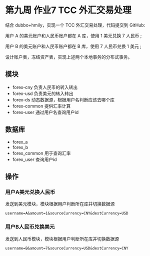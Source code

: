 # 第九周 作业7 TCC 外汇交易处理

结合 dubbo+hmily，实现一个 TCC 外汇交易处理，代码提交到 GitHub:

用户 A 的美元账户和人民币账户都在 A 库，使用 1 美元兑换 7 人民币 ;

用户 B 的美元账户和人民币账户都在 B 库，使用 7 人民币兑换 1 美元 ;

设计账户表，冻结资产表，实现上述两个本地事务的分布式事务。

## 模块

- forex-cny 负责人民币的转入转出
- forex-usd 负责美元的转入转出
- forex-ds 动态数据源，根据用户名判断应该去哪个库
- forex-common 提供汇率计算
- forex-user 通过用户名查询用户id

## 数据库

- forex_a
- forex_b
- forex_common 用于查询汇率
- forex_user 查询用户id

## 操作

### 用户A美元兑换人民币

发送到美元模块，模块根据用户判断所在库并切换数据源
```http request
username=A&amount=1&sourceCurrency=CNY&destCurrency=USD
```

### 用户B人民币兑换美元

发送到人民币模块，模块根据用户判断所在库并切换数据源
```http request
username=B&amount=7&sourceCurrency=USD&destCurrency=CNY
```